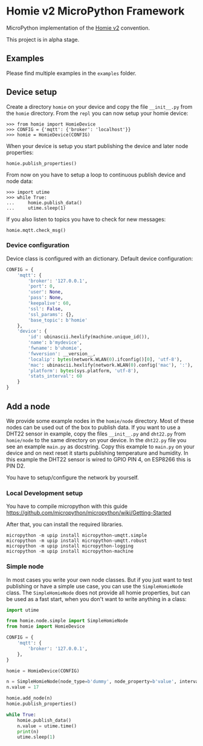 # Homie v2 MicroPython Framework

MicroPython implementation of the [Homie v2](https://github.com/marvinroger/homie) convention.

This project is in alpha stage.

## Examples

Please find multiple examples in the `examples` folder.

## Device setup

Create a directory `homie` on your device and copy the file `__init__.py` from the `homie` directory. From the `repl` you can now setup your homie device:

```
>>> from homie import HomieDevice
>>> CONFIG = {'mqtt': {'broker': 'localhost'}}
>>> homie = HomieDevice(CONFIG)
```

When your device is setup you start publishing the device and later node properties:

```
homie.publish_properties()
```

From now on you have to setup a loop to continuous publish device and node data:

```
>>> import utime
>>> while True:
...     homie.publish_data()
...     utime.sleep(1)
```

If you also listen to topics you have to check for new messages:

```
homie.mqtt.check_msg()
```


### Device configuration

Device class is configured with an dictionary. Default device configuration:

```python
CONFIG = {
    'mqtt': {
        'broker': '127.0.0.1',
        'port': 0,
        'user': None,
        'pass': None,
        'keepalive': 60,
        'ssl': False,
        'ssl_params': {},
        'base_topic': b'homie'
    },
    'device': {
        'id': ubinascii.hexlify(machine.unique_id()),
        'name': b'mydevice',
        'fwname': b'uhomie',
        'fwversion': __version__,
        'localip': bytes(network.WLAN(0).ifconfig()[0], 'utf-8'),
        'mac': ubinascii.hexlify(network.WLAN(0).config('mac'), ':'),
        'platform': bytes(sys.platform, 'utf-8'),
        'stats_interval': 60
    }
}
```


## Add a node

We provide some example nodes in the `homie/node` directory. Most of these nodes can be used out of the box to publish data. If you want to use a DHT22 sensor in example, copy the files `__init__.py` and `dht22.py` from `homie/node` to the same directory on your device. In the `dht22.py` file you see an example `main.py` as docstring. Copy this example to `main.py` on your device and on next reset it starts publishing temperature and humidity. In this example the DHT22 sensor is wired to GPIO PIN 4, on ESP8266 this is PIN D2.

You have to setup/configure the network by yourself.


### Local Development setup
You have to compile micropython with this guide https://github.com/micropython/micropython/wiki/Getting-Started

After that, you can install the required libraries.
```
micropython -m upip install micropython-umqtt.simple
micropython -m upip install micropython-umqtt.robust
micropython -m upip install micropython-logging
micropython -m upip install micropython-machine

```


### Simple node

In most cases you write your own node classes. But if you just want to test publishing or have a simple use case, you can use the `SimpleHomieNode` class. The `SimpleHomieNode` does not provide all homie properties, but can be used as a fast start, when you don't want to write anything in a class:

```python
import utime

from homie.node.simple import SimpleHomieNode
from homie import HomieDevice

CONFIG = {
    'mqtt': {
        'broker': '127.0.0.1',
    },
}

homie = HomieDevice(CONFIG)

n = SimpleHomieNode(node_type=b'dummy', node_property=b'value', interval=5)
n.value = 17

homie.add_node(n)
homie.publish_properties()

while True:
    homie.publish_data()
    n.value = utime.time()
    print(n)
    utime.sleep(1)
```
